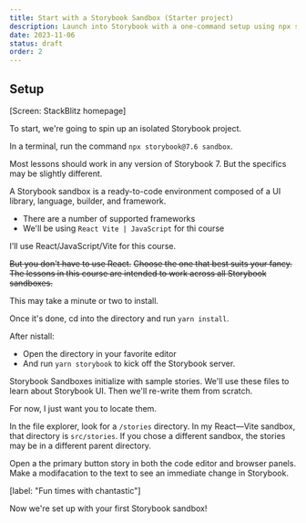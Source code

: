 ```yaml
---
title: Start with a Storybook Sandbox (Starter project)
description: Launch into Storybook with a one-command setup using npx storybook sandbox. Instantly create a Storybook environment tailored to your preferred framework and language, perfect for immersive learning and exploration.
date: 2023-11-06
status: draft
order: 2
---
```


## Setup

[Screen: StackBlitz homepage]

To start, we're going to spin up an isolated Storybook project.

In a terminal, run the command `npx storybook@7.6 sandbox`.

Most lessons should work in any version of Storybook 7.
But the specifics may be slightly different.

A Storybook sandbox is a ready-to-code environment composed of a UI library, language, builder, and framework.

- There are a number of supported frameworks
- We'll be using `React Vite | JavaScript` for thi course

I’ll use React/JavaScript/Vite for this course.

~~But you don't have to use React.~~
~~Choose the one that best suits your fancy.~~
~~The lessons in this course are intended to work across all Storybook sandboxes.~~

This may take a minute or two to install.

Once it's done, cd into the directory and run `yarn install`.

After nistall:

- Open the directory in your favorite editor
- And run `yarn storybook` to kick off the Storybook server.

Storybook Sandboxes initialize with sample stories.
We'll use these files to learn about Storybook UI.
Then we'll re-write them from scratch.

For now, I just want you to locate them.

In the file explorer, look for a `/stories` directory.
In my React—Vite sandbox, that directory is `src/stories`.
If you chose a different sandbox, the stories may be in a different parent directory.

Open a the primary button story in both the code editor and browser panels.
Make a modifacation to the text to see an immediate change in Storybook.

[label: "Fun times with chantastic"]

Now we're set up with your first Storybook sandbox!
